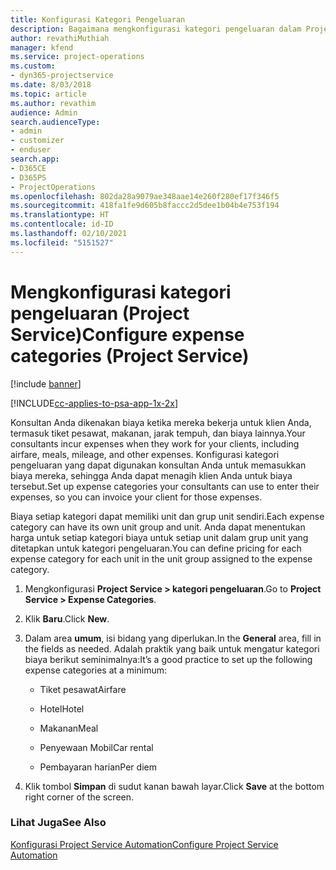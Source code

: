 ```yaml
---
title: Konfigurasi Kategori Pengeluaran
description: Bagaimana mengkonfigurasi kategori pengeluaran dalam Project Service
author: revathiMuthiah
manager: kfend
ms.service: project-operations
ms.custom:
- dyn365-projectservice
ms.date: 8/03/2018
ms.topic: article
ms.author: revathim
audience: Admin
search.audienceType:
- admin
- customizer
- enduser
search.app:
- D365CE
- D365PS
- ProjectOperations
ms.openlocfilehash: 802da28a9079ae348aae14e260f280ef17f346f5
ms.sourcegitcommit: 418fa1fe9d605b8faccc2d5dee1b04b4e753f194
ms.translationtype: HT
ms.contentlocale: id-ID
ms.lasthandoff: 02/10/2021
ms.locfileid: "5151527"
---
```

# <a name="configure-expense-categories-project-service"></a><span data-ttu-id="5ddf6-103">Mengkonfigurasi kategori pengeluaran (Project Service)</span><span class="sxs-lookup"><span data-stu-id="5ddf6-103">Configure expense categories (Project Service)</span></span>

[!include [banner](../includes/psa-now-project-operations.md)]

[!INCLUDE[cc-applies-to-psa-app-1x-2x](../includes/cc-applies-to-psa-app-1x-2x.md)]

<span data-ttu-id="5ddf6-104">Konsultan Anda dikenakan biaya ketika mereka bekerja untuk klien Anda, termasuk tiket pesawat, makanan, jarak tempuh, dan biaya lainnya.</span><span class="sxs-lookup"><span data-stu-id="5ddf6-104">Your consultants incur expenses when they work for your clients, including airfare, meals, mileage, and other expenses.</span></span> <span data-ttu-id="5ddf6-105">Konfigurasi kategori pengeluaran yang dapat digunakan konsultan Anda untuk memasukkan biaya mereka, sehingga Anda dapat menagih klien Anda untuk biaya tersebut.</span><span class="sxs-lookup"><span data-stu-id="5ddf6-105">Set up expense categories your consultants can use to enter their expenses, so you can invoice your client for those expenses.</span></span>  
  
<span data-ttu-id="5ddf6-106">Biaya setiap kategori dapat memiliki unit dan grup unit sendiri.</span><span class="sxs-lookup"><span data-stu-id="5ddf6-106">Each expense category can have its own unit group and unit.</span></span> <span data-ttu-id="5ddf6-107">Anda dapat menentukan harga untuk setiap kategori biaya untuk setiap unit dalam grup unit yang ditetapkan untuk kategori pengeluaran.</span><span class="sxs-lookup"><span data-stu-id="5ddf6-107">You can define pricing for each expense category for each unit in the unit group assigned to the expense category.</span></span>  
  
1.  <span data-ttu-id="5ddf6-108">Mengkonfigurasi **Project Service > kategori pengeluaran**.</span><span class="sxs-lookup"><span data-stu-id="5ddf6-108">Go to **Project Service > Expense Categories**.</span></span>  
  
2.  <span data-ttu-id="5ddf6-109">Klik **Baru**.</span><span class="sxs-lookup"><span data-stu-id="5ddf6-109">Click **New**.</span></span>  
  
3.  <span data-ttu-id="5ddf6-110">Dalam area **umum**, isi bidang yang diperlukan.</span><span class="sxs-lookup"><span data-stu-id="5ddf6-110">In the **General** area, fill in the fields as needed.</span></span> <span data-ttu-id="5ddf6-111">Adalah praktik yang baik untuk mengatur kategori biaya berikut seminimalnya:</span><span class="sxs-lookup"><span data-stu-id="5ddf6-111">It’s a good practice to set up the following expense categories at a minimum:</span></span>  
  
    -   <span data-ttu-id="5ddf6-112">Tiket pesawat</span><span class="sxs-lookup"><span data-stu-id="5ddf6-112">Airfare</span></span>  
  
    -   <span data-ttu-id="5ddf6-113">Hotel</span><span class="sxs-lookup"><span data-stu-id="5ddf6-113">Hotel</span></span>  
  
    -   <span data-ttu-id="5ddf6-114">Makanan</span><span class="sxs-lookup"><span data-stu-id="5ddf6-114">Meal</span></span>  
  
    -   <span data-ttu-id="5ddf6-115">Penyewaan Mobil</span><span class="sxs-lookup"><span data-stu-id="5ddf6-115">Car rental</span></span>  
  
    -   <span data-ttu-id="5ddf6-116">Pembayaran harian</span><span class="sxs-lookup"><span data-stu-id="5ddf6-116">Per diem</span></span>  
  
4.  <span data-ttu-id="5ddf6-117">Klik tombol **Simpan** di sudut kanan bawah layar.</span><span class="sxs-lookup"><span data-stu-id="5ddf6-117">Click **Save** at the bottom right corner of the screen.</span></span>  
  
### <a name="see-also"></a><span data-ttu-id="5ddf6-118">Lihat Juga</span><span class="sxs-lookup"><span data-stu-id="5ddf6-118">See Also</span></span>  
 [<span data-ttu-id="5ddf6-119">Konfigurasi Project Service Automation</span><span class="sxs-lookup"><span data-stu-id="5ddf6-119">Configure Project Service Automation</span></span>](../psa/configure.md)
